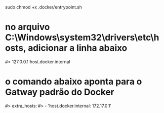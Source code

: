 sudo chmod +x .docker/entrypoint.sh


# no arquivo C:\Windows\system32\drivers\etc\hosts, adicionar a linha abaixo
#> 127.0.0.1    host.docker.internal

# o comando abaixo aponta para o Gatway padrão do Docker
#> extra_hosts:
#>   - 'host.docker.internal: 172.17.0.1'
